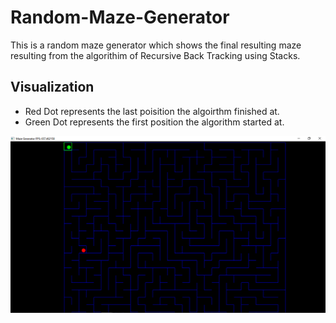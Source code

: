 # Random-Maze-Generator
This is a random maze generator which shows the final resulting maze resulting from the algorithim of Recursive Back Tracking using Stacks.  

## Visualization
+ Red Dot represents the last poisition the algoirthm finished at.
+ Green Dot represents the first position the algorithm started at.

![A 30x30 Maze!](https://github.com/Seif-Sallam/Random-Maze-Generator/blob/master/Maze30x30.png)
